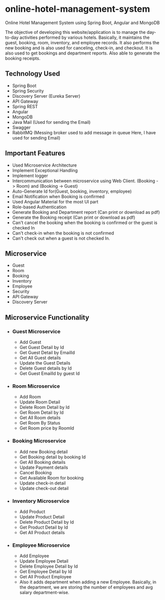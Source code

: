 # online-hotel-management-system
Online Hotel Management System using Spring Boot, Angular and MongoDB

The objective of developing this website/application is to manage the day-to-day activities performed by various hotels. Basically, it maintains the guest, booking, room, inventory, and employee records. It also performs the new booking and is also used for canceling, check-in, and checkout. It is also used to get bookings and department reports. Also able to generate the booking receipts. 


## Technology Used
- Spring Boot
- Spring Security
- Discovery Server (Eureka Server)
- API Gateway
- Spring REST
- Angular
- MongoDB
- Java Mail (Used for sending the Email)
- Swagger
- RabbitMQ (Messing broker used to add message in queue Here, I have used for sending Email)

## Important Features
- Used Microservice Architecture
- Implement Exceptional Handling
- Implement logger
- Intercommunication between microservice using Web Client. (Booking -> Room) and (Booking -> Guest)
- Auto-Generate Id for(Guest, booking, inventory, employee)
- Email Notification when Booking is confirmed
- Used Angular Material for the most UI part
- Role-based  Authentication
- Generate Booking and Department report (Can print or download as pdf)
- Generate the Booking receipt (Can print or download as pdf)
- Can't cancel the booking when the booking is confirmed or the guest is checked In
- Can't check-in when the booking is not confirmed
- Can't check out when a guest is not checked In.

## Microservice
- Guest
- Room
- Booking
- Inventory
- Employee
- Security
- API Gateway
- Discovery Server

## Microservice Functionality

- ### Guest Microservice
  - Add Guest
  - Get Guest Detail by Id
  - Get Guest Detail by EmailId
  - Get All Guest details
  - Update the Guest Details
  - Delete Guest details by Id
  - Get Guest EmailId by guest Id

- ### Room Microservice
  - Add Room
  - Update Room Detail
  - Delete Room Detail by Id
  - Get Room Detail by Id
  - Get All Room details
  - Get Room By Status
  - Get Room price by RoomId

- ### Booking Microservice
  - Add new Booking detail
  - Get Booking detail by booking Id
  - Get All Booking details
  - Update Payment details
  - Cancel Booking
  - Get Available Room for booking
  - Update check-in detail
  - Update check-out detail

- ### Inventory Microservice
  - Add Product
  - Update Product Detail
  - Delete Product Detail by Id
  - Get Product Detail by Id
  - Get All Product details 

- ### Employee Microservice
  - Add Employee
  - Update Employee Detail
  - Delete Employee Detail by Id
  - Get Employee Detail by Id
  - Get All Product Employee 
  - Also it adds department when adding a new Employee. Basically, in the department, we are storing the number of employees and avg salary department-wise.
